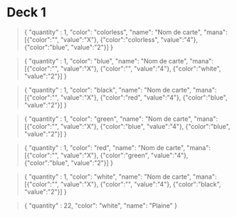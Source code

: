 # Deck 1

> { "quantity" : 1, "color": "colorless", "name": "Nom de carte", "mana": [{"color":"", "value":"X"}, {"color":"colorless", "value":"4"}, {"color":"blue", "value":"2"}] }

> { "quantity" : 1, "color": "blue", "name": "Nom de carte", "mana": [{"color":"", "value":"X"}, {"color":"", "value":"4"}, {"color":"white", "value":"2"}] }

> { "quantity" : 1, "color": "black", "name": "Nom de carte", "mana": [{"color":"", "value":"X"}, {"color":"red", "value":"4"}, {"color":"blue", "value":"2"}] }

> { "quantity" : 1, "color": "green", "name": "Nom de carte", "mana": [{"color":"", "value":"X"}, {"color":"blue", "value":"4"}, {"color":"blue", "value":"2"}] }

> { "quantity" : 1, "color": "red", "name": "Nom de carte", "mana": [{"color":"", "value":"X"}, {"color":"green", "value":"4"}, {"color":"blue", "value":"2"}] }

> { "quantity" : 1, "color": "white", "name": "Nom de carte", "mana": [{"color":"", "value":"X"}, {"color":"", "value":"4"}, {"color":"black", "value":"2"}] }

> { "quantity" : 22, "color": "white", "name": "Plaine" }

